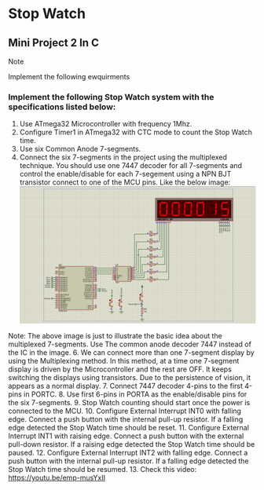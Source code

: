 # Stop Watch
## Mini Project 2 In C 

> [!NOTE]
> Implement the following ewquirments

### Implement the following Stop Watch system with the specifications listed below:
1. Use ATmega32 Microcontroller with frequency 1Mhz.
2. Configure Timer1 in ATmega32 with CTC mode to count the Stop Watch time.
3. Use six Common Anode 7-segments.
4. Connect the six 7-segments in the project using the multiplexed technique. You 
  should use one 7447 decoder for all 7-segments and control the enable/disable for 
  each 7-segement using a NPN BJT transistor connect to one of the MCU pins. Like the 
  below image:
![7-segments](images/7-segment.png)

  Note: The above image is just to illustrate the basic idea about the multiplexed
  7-segments. Use The common anode decoder 7447 instead of the IC in the image.
6. We can connect more than one 7-segment display by using the Multiplexing method. In 
this method, at a time one 7-segment display is driven by the Microcontroller and the rest 
are OFF. It keeps switching the displays using transistors. Due to the persistence of vision, 
it appears as a normal display.
7. Connect 7447 decoder 4-pins to the first 4-pins in PORTC.
8. Use first 6-pins in PORTA as the enable/disable pins for the six 7-segments.
9. Stop Watch counting should start once the power is connected to the MCU.
10. Configure External Interrupt INT0 with falling edge. Connect a push button with the 
internal pull-up resistor. If a falling edge detected the Stop Watch time should be
reset.
11. Configure External Interrupt INT1 with raising edge. Connect a push button with the 
external pull-down resistor. If a raising edge detected the Stop Watch time should be
paused.
12. Configure External Interrupt INT2 with falling edge. Connect a push button with the 
internal pull-up resistor. If a falling edge detected the Stop Watch time should be
resumed.
13. Check this video: https://youtu.be/emp-musYxII

